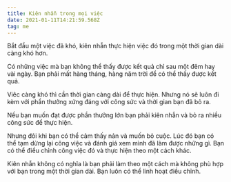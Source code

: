 ```yaml
---
title: Kiên nhẫn trong mọi việc
date: 2021-01-11T14:21:59.568Z
tag: me
---
```

Bắt đầu một việc đã khó, kiên nhẫn thực hiện việc đó trong một thời gian dài càng khó hơn.

Có những việc mà bạn không thể thấy được kết quả chỉ sau một đêm hay vài ngày. Bạn phải mất hàng tháng, hàng năm trời để có thể thấy được kết quả.

Viêc càng khó thì cần thời gian càng dài để thực hiện. Nhưng nó sẽ luôn đi kèm với phần thưởng xứng đáng với công sức và thời gian bạn đã bỏ ra.

Nếu bạn muốn đạt được phần thưởng lớn bạn phải kiên nhẫn và bỏ ra nhiều công sức để thực hiện. 

Nhưng đôi khi bạn có thể cảm thấy nản và muốn bỏ cuộc. Lúc đó bạn có thể tạm dừng lại công việc và đánh giá xem mình đã làm được những gì. Bạn có thể điều chỉnh công việc đó và thực hiện theo một cách khác. 

Kiên nhẫn không có nghĩa là bạn phải làm theo một cách mà không phù hợp với bạn trong một thời gian dài. Bạn luôn có thể linh hoạt điều chỉnh.